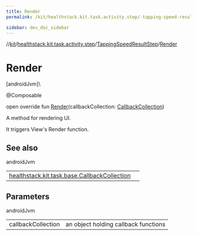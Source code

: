 ```yaml
---
title: Render
permalink: /kit/healthstack.kit.task.activity.step/-tapping-speed-result-step/-render.html

sidebar: dev_doc_sidebar
---
```

//[kit](../../../kit.html)/[healthstack.kit.task.activity.step](../index.html)/[TappingSpeedResultStep](index.html)/[Render](-render.html)



# Render



[androidJvm]\




@Composable



open override fun [Render](-render.html)(callbackCollection: [CallbackCollection](../../healthstack.kit.task.base/-callback-collection/index.html))



A method for rendering UI.



It triggers View's Render function.



## See also


androidJvm

| | |
|---|---|
| [healthstack.kit.task.base.CallbackCollection](../../healthstack.kit.task.base/-callback-collection/index.html) |  |



## Parameters


androidJvm

| | |
|---|---|
| callbackCollection | an object holding callback functions |




